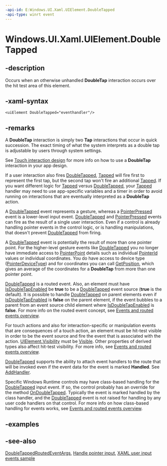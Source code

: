 ```yaml
---
-api-id: E:Windows.UI.Xaml.UIElement.DoubleTapped
-api-type: winrt event
---
```


<!-- Event syntax
public event Windows.UI.Xaml.Input.DoubleTappedEventHandler DoubleTapped
-->

# Windows.UI.Xaml.UIElement.DoubleTapped

## -description

Occurs when an otherwise unhandled **DoubleTap** interaction occurs over the hit test area of this element.

## -xaml-syntax

```xaml
<uiElement DoubleTapped="eventhandler"/>
```

## -remarks

A **DoubleTap** interaction is simply two **Tap** interactions that occur in quick succession. The exact timing of what the system interprets as a double tap is adjustable by users through system settings.

See [Touch interaction design](http://msdn.microsoft.com/library/9ba7f613-e5d1-40d4-920b-143094209e3a) for more info on how to use a **DoubleTap** interaction in your app design.

If a user interaction also fires [DoubleTapped](uielement_doubletapped.md), [Tapped](uielement_tapped.md) will fire first to represent the first tap, but the second tap won't fire an additional [Tapped](uielement_doubletapped.md). If you want different logic for [Tapped](uielement_tapped.md) versus [DoubleTapped](uielement_doubletapped.md), your [Tapped](uielement_tapped.md) handler may need to use app-specific variables and a timer in order to avoid running on interactions that are eventually interpreted as a **DoubleTap** action.

A [DoubleTapped](uielement_doubletapped.md) event represents a gesture, whereas a [PointerPressed](uielement_pointerpressed.md) event is a lower-level input event. [DoubleTapped](uielement_doubletapped.md) and [PointerPressed](uielement_pointerpressed.md) events can fire as the result of a single user interaction. Even if a control is already handling pointer events in the control logic, or is handling manipulations, that doesn't prevent [DoubleTapped](uielement_doubletapped.md) from firing.

A [DoubleTapped](uielement_doubletapped.md) event is potentially the result of more than one pointer point. For the higher-level gesture events like [DoubleTapped](uielement_doubletapped.md) you no longer have immediate access to [PointerPoint](../windows.ui.input/pointerpoint.md) details such as individual [PointerId](../windows.ui.input/pointerpoint_pointerid.md) values or individual coordinates. You do have access to device type ([PointerDeviceType](../windows.ui.xaml.input/doubletappedroutedeventargs_pointerdevicetype.md)) and for coordinates you can call [GetPosition](../windows.ui.xaml.input/doubletappedroutedeventargs_getposition_1813281865.md), which gives an average of the coordinates for a **DoubleTap** from more than one pointer point.

[DoubleTapped](uielement_doubletapped.md) is a routed event. Also, an element must have [IsDoubleTapEnabled](uielement_isdoubletapenabled.md) be **true** to be a [DoubleTapped](uielement_doubletapped.md) event source (**true** is the default). It is possible to handle [DoubleTapped](uielement_doubletapped.md) on parent elements even if [IsDoubleTapEnabled](uielement_isdoubletapenabled.md) is **false** on the parent element, if the event bubbles to a parent from an event source child element where [IsDoubleTapEnabled](uielement_isdoubletapenabled.md) is **false**. For more info on the routed event concept, see [Events and routed events overview](http://msdn.microsoft.com/library/34c219e8-3efb-45bc-8bbd-6fd937698832).

For touch actions and also for interaction-specific or manipulation events that are consequences of a touch action, an element must be hit-test visible in order to be the event source and fire the event that is associated with the action. [UIElement.Visibility](uielement_visibility.md) must be [Visible](visibility.md). Other properties of derived types also affect hit-test visibility. For more info, see [Events and routed events overview](http://msdn.microsoft.com/library/34c219e8-3efb-45bc-8bbd-6fd937698832).

[DoubleTapped](uielement_doubletapped.md) supports the ability to attach event handlers to the route that will be invoked even if the event data for the event is marked **Handled**. See [AddHandler](uielement_addhandler_2121467075.md).

Specific Windows Runtime controls may have class-based handling for the [DoubleTapped](uielement_doubletapped.md) input event. If so, the control probably has an override for the method [OnDoubleTapped](../windows.ui.xaml.controls/control_ondoubletapped_1132552853.md). Typically the event is marked handled by the class handler, and the [DoubleTapped](uielement_doubletapped.md) event is not raised for handling by any user code handlers on that control. For more info on how class-based handling for events works, see [Events and routed events overview](http://msdn.microsoft.com/library/34c219e8-3efb-45bc-8bbd-6fd937698832).

## -examples

## -see-also

[DoubleTappedRoutedEventArgs](../windows.ui.xaml.input/doubletappedroutedeventargs.md), [Handle pointer input](https://docs.microsoft.com/windows/uwp/design/input/handle-pointer-input), [XAML user input events sample](http://go.microsoft.com/fwlink/p/?linkid=231524)